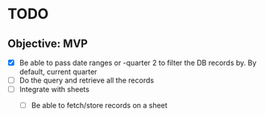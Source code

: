 # TODO

## Objective: MVP

* [x] Be able to pass date ranges or -quarter 2 to filter the DB records by. By default, current quarter
* [ ] Do the query and retrieve all the records
* [ ] Integrate with sheets
    * [ ] Be able to fetch/store records on a sheet
    
